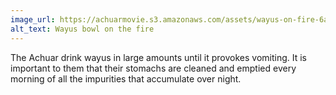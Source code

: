 ```yaml
---
image_url: https://achuarmovie.s3.amazonaws.com/assets/wayus-on-fire-6abd5129d2041a5975b12b0545099b60.jpg
alt_text: Wayus bowl on the fire
---
```


The Achuar drink wayus in large amounts until it provokes vomiting. It is important to them that their stomachs are cleaned and emptied every morning of all the impurities that accumulate over night.